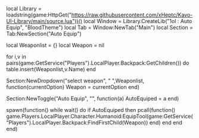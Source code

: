local Library = loadstring(game:HttpGet("https://raw.githubusercontent.com/xHeptc/Kavo-UI-Library/main/source.lua"))()
local Window = Library.CreateLib("1ol : Auto Equip", "BloodTheme")
local Tab = Window:NewTab("Main")
local Section = Tab:NewSection("Auto Equip")


local Weaponlist = {}
local Weapon = nil


for i,v in pairs(game:GetService("Players").LocalPlayer.Backpack:GetChildren()) do
    table.insert(Weaponlist,v.Name)
    end


Section:NewDropdown("select weapon", " ",Weaponlist, function(currentOption)
    Weapon = currentOption
end)

Section:NewToggle("Auto Equip", "", function(a)
AutoEquiped = a
end)


spawn(function()
while wait() do
if AutoEquiped then
    pcall(function()
game.Players.LocalPlayer.Character.Humanoid:EquipTool(game:GetService("Players").LocalPlayer.Backpack:FindFirstChild(Weapon))
end)
end
end
end)
